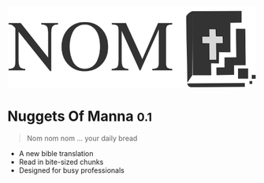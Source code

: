 ![logo](_media/icon.svg) 

# Nuggets Of Manna <small>0.1</small>

> Nom nom nom ... your daily bread

- A new bible translation
- Read in bite-sized chunks
- Designed for busy professionals
